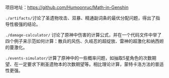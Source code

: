 项目地址：https://github.com/Humoonruc/Math-in-Genshin



`./artifacts/`讨论了圣遗物攻击、双暴、精通副词条的最优分配问题，得出了指导性极强的结论。

`./damage-calculator/` 讨论了原神中伤害的计算公式，并在一个代码文件中举了四个例子来示范如何计算：散兵的风伤、久岐忍的超绽放、雷神的超激化和纳西妲的蔓激化。

`./events-simulator/`计算了原神中的一些概率问题，如抽取5星角色的次数期望、在一定要求下刷圣遗物本的次数期望等。相比理论计算，蒙特卡洛方法的普适性更强。
